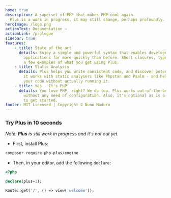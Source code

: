 ```yaml
---
home: true
description: A superset of PHP that makes PHP cool again.
  Plus is a work in progress, it may still change, perhaps profoundly.
heroImage: /logo.png
actionText: Documentation →
actionLink: /prologue
sidebar: true
features:
    - title: State of the art
      details: Enjoy a simple and powerful syntax that enables developers to build very complex
        applications far more quickly than before. Short closures, types, enumerations are just
        a few examples of what you get using Plus.
    - title: Static Analysis
      details: Plus helps you write consistent code, and discover potential errors. By default,
        it works with static analysers like Phpstan and Psalm - and helps you finding errors in
        your code without actually running it.
    - title: Yes - It's PHP
      details: You love PHP, right? We do too. Plus works out-of-the-box with any PHP application
        without any need of configuration. Also, it's optional as is a per-file declaration - Painless
        to get started.
footer: MIT Licensed | Copyright © Nuno Maduro
---
```


### Try **Plus** in 10 seconds

_Note: **Plus** is still work in progress and it's not out yet._

- First, install Plus:

```bash
composer require php-plus/engine
```

- Then, in your editor, add the following `declare`:

```php
<?php

declare(plus=1);

Route::get('/', () => view('welcome'));
```
